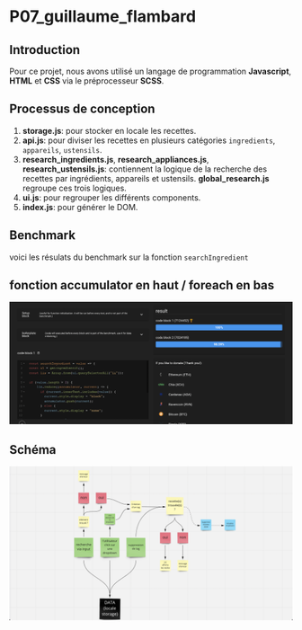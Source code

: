 # P07_guillaume_flambard

## Introduction

Pour ce projet, nous avons utilisé un langage de programmation **Javascript**, **HTML** et **CSS** via le préprocesseur **SCSS**.

## Processus de conception

1. **storage.js**: pour stocker en locale les recettes.
2. **api.js**: pour diviser les recettes en plusieurs catégories `ingredients`, `appareils`, `ustensils`.
4. **research_ingredients.js**, **research_appliances.js**, **research_ustensils.js**: contiennent la logique de la recherche des recettes par ingrédients, appareils et ustensils. **global_research.js** regroupe ces trois logiques.
5. **ui.js**: pour regrouper les différents components.
6. **index.js**: pour générer le DOM.

## Benchmark
voici les résulats du benchmark sur la fonction `searchIngredient`
## fonction accumulator en haut / foreach en bas
![Screenshot](assets/screenshots/Capture%20d%E2%80%99%C3%A9cran%202022-10-02%20%C3%A0%2013.37.28.png)

## Schéma

![Schema](assets/screenshots/Capture%20d%E2%80%99%C3%A9cran%202022-10-02%20%C3%A0%2013.40.29.png)
